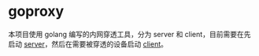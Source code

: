 # goproxy

本项目使用 golang 编写的内网穿透工具，分为 server 和 client，目前需要在先启动 [server](cmd/server/server.go)，然后在需要被穿透的设备启动 [client](cmd/client/client.go)。